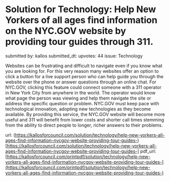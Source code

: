# Solution for Technology: Help New Yorkers of all ages find information on the NYC.GOV website by providing tour guides through 311. #

submitted by: kallos
submitted_dt: 
upvotes: 44
issue: Technology

Websites can be frustrating and difficult to navigate even if you know what you are looking for. For this very reason many websites offer an option to click a button for a live support person who can help guide you through the website over the phone or answer questions through an online chat. For NYC.GOV, clicking this feature could connect someone with a 311 operator in New York City from anywhere in the world. The operator would know what page the person was viewing and help them navigate the site or address the specific question or problem. NYC.GOV must keep pace with technological innovation, adopting new technologies as they become available. By providing this service, the NYC.GOV website will become more useful and 311 will benefit from lower costs and shorter call times stemming from the ability to direct people to longer, richer answers to their problems.

url: (https://kallosforcouncil.com/solution/technology/help-new-yorkers-all-ages-find-information-nycgov-website-providing-tour-guides-)[https://kallosforcouncil.com/solution/technology/help-new-yorkers-all-ages-find-information-nycgov-website-providing-tour-guides-]
pdf_url: [https://kallosforcouncil.com/printpdf/solution/technology/help-new-yorkers-all-ages-find-information-nycgov-website-providing-tour-guides-](https://kallosforcouncil.com/printpdf/solution/technology/help-new-yorkers-all-ages-find-information-nycgov-website-providing-tour-guides-)